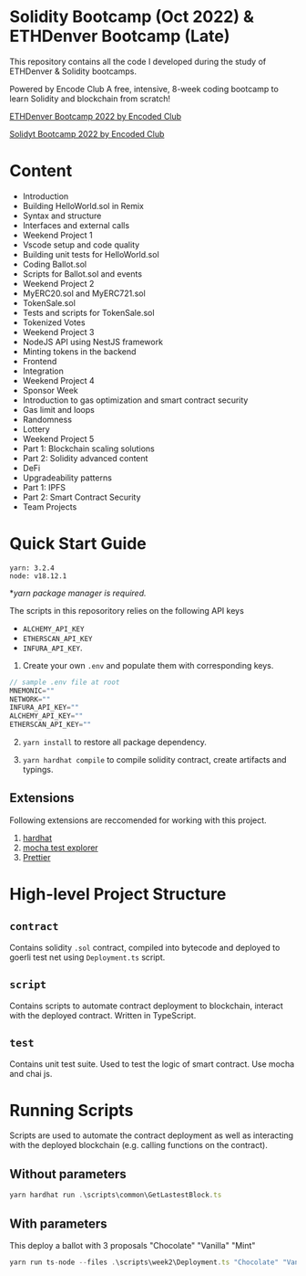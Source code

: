 # Solidity Bootcamp (Oct 2022) & ETHDenver Bootcamp (Late)

This repository contains all the code I developed during the study of ETHDenver & Solidity bootcamps.

Powered by Encode Club
A free, intensive, 8-week coding bootcamp
to learn Solidity and blockchain from scratch!

[ETHDenver Bootcamp 2022 by Encoded Club](https://medium.com/encode-club/announcing-the-ethdenver-bootcamp-powered-by-encode-club-apply-now-a2fb1863bafb)

[Solidyt Bootcamp 2022 by Encoded Club](https://www.encode.club/solidity-bootcamps)

# Content
- Introduction
- Building HelloWorld.sol in Remix
- Syntax and structure
- Interfaces and external calls
- Weekend Project 1
- Vscode setup and code quality
- Building unit tests for HelloWorld.sol
- Coding Ballot.sol
- Scripts for Ballot.sol and events
- Weekend Project 2
- MyERC20.sol and MyERC721.sol
- TokenSale.sol
- Tests and scripts for TokenSale.sol
- Tokenized Votes
- Weekend Project 3
- NodeJS API using NestJS framework
- Minting tokens in the backend
- Frontend
- Integration
- Weekend Project 4
- Sponsor Week
- Introduction to gas optimization and smart contract security
- Gas limit and loops
- Randomness
- Lottery
- Weekend Project 5
- Part 1: Blockchain scaling solutions
- Part 2: Solidity advanced content
- DeFi
- Upgradeability patterns
- Part 1: IPFS
- Part 2: Smart Contract Security
- Team Projects

# Quick Start Guide

```
yarn: 3.2.4
node: v18.12.1
```
**yarn package manager is required.*

The scripts in this reposoritory relies on the following API keys 
- `ALCHEMY_API_KEY`
- `ETHERSCAN_API_KEY`
- `INFURA_API_KEY`.
1. Create your own `.env` and populate them with corresponding keys.

```typescript
// sample .env file at root
MNEMONIC=""
NETWORK=""
INFURA_API_KEY=""
ALCHEMY_API_KEY=""
ETHERSCAN_API_KEY=""
```

2. `yarn install` to restore all package dependency.

3. `yarn hardhat compile` to compile solidity contract, create artifacts and typings. 

## Extensions
Following extensions are reccomended for working with this project.

1. [hardhat](https://marketplace.visualstudio.com/items?itemName=NomicFoundation.hardhat-solidity)
2. [mocha test explorer](https://marketplace.visualstudio.com/items?itemName=hbenl.vscode-mocha-test-adapter)
3. [Prettier](https://marketplace.visualstudio.com/items?itemName=esbenp.prettier-vscode)

# High-level Project Structure
## `contract` 
Contains solidity `.sol` contract, compiled into bytecode and deployed to goerli test net using `Deployment.ts` script.

## `script`
Contains scripts to automate contract deployment to blockchain, interact with the deployed contract. Written in TypeScript. 

## `test`
Contains unit test suite. Used to test the logic of smart contract. Use mocha and chai js.

# Running Scripts
Scripts are used to automate the contract deployment as well as interacting with the deployed blockchain (e.g. calling functions on the contract).

## Without parameters
```ts
yarn hardhat run .\scripts\common\GetLastestBlock.ts
```
## With parameters
This deploy a ballot with 3 proposals "Chocolate" "Vanilla" "Mint"

```ts
yarn run ts-node --files .\scripts\week2\Deployment.ts "Chocolate" "Vanilla" "Mint"
```





